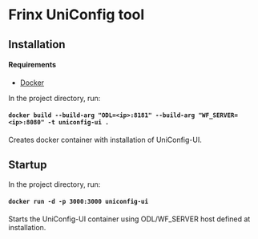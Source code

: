 # Frinx UniConfig tool

## Installation 

#### Requirements
* [Docker](https://www.docker.com/)   

In the project directory, run: 
#### `docker build --build-arg "ODL=<ip>:8181" --build-arg "WF_SERVER=<ip>:8080" -t uniconfig-ui .` <br>
Creates docker container with installation of UniConfig-UI. <br>

## Startup <br>
In the project directory, run: 

#### `docker run -d -p 3000:3000 uniconfig-ui` <br>
Starts the UniConfig-UI container using ODL/WF_SERVER host defined at installation.
